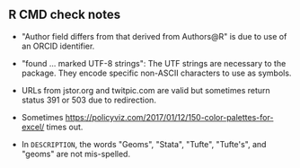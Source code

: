 ## R CMD check notes

-   "Author field differs from that derived from Authors@R" is due to use of
    an ORCID identifier.

-   "found ... marked UTF-8 strings": The UTF strings are necessary to the package.
    They encode specific non-ASCII characters to use as symbols.

-   URLs from jstor.org and twitpic.com are valid but sometimes return status 
    391 or 503 due to redirection.
    
-   Sometimes https://policyviz.com/2017/01/12/150-color-palettes-for-excel/
    times out.

-   In `DESCRIPTION`, the words "Geoms", "Stata", "Tufte", "Tufte's", 
    and "geoms" are not mis-spelled.
